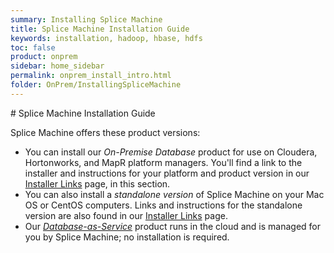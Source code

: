 ```yaml
---
summary: Installing Splice Machine
title: Splice Machine Installation Guide
keywords: installation, hadoop, hbase, hdfs
toc: false
product: onprem
sidebar: home_sidebar
permalink: onprem_install_intro.html
folder: OnPrem/InstallingSpliceMachine
---
```

<section>
<div class="TopicContent" data-swiftype-index="true" markdown="1">
# Splice Machine Installation Guide

Splice Machine offers these product versions:

* You can install our *On-Premise Database* product for use on Cloudera, Hortonworks, and MapR platform managers.  You'll find a link to the installer and instructions for your platform and product version in our [Installer Links](onprem_install_links.html) page, in this section.
* You can also install a *standalone version* of Splice Machine on your Mac OS or CentOS computers. Links and instructions for the standalone version are also found in our  [Installer Links](onprem_install_links.html) page.
* Our [*Database-as-Service*](dbaas_intro.html) product runs in the cloud and is managed for you by Splice Machine; no installation is required.

</div>
</section>
